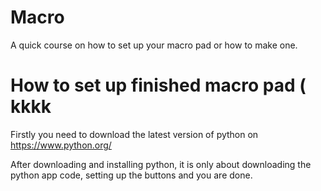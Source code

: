 # Macro
A quick course on how to set up your macro pad or how to make one.

# How to set up finished macro pad ( kkkk
Firstly you need to download the latest version of python on https://www.python.org/

After downloading and installing python, it is only about downloading the python app code, setting up the buttons and you are done.






